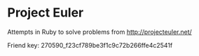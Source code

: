 Project Euler
=============
Attempts in Ruby to solve problems from http://projecteuler.net/

Friend key:
270590_f23cf789be3f1c9c72b266ffe4c2541f
